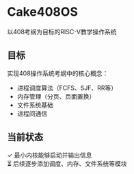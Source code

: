 # Cake408OS
以408考纲为目标的RISC-V教学操作系统

## 目标
实现408操作系统考纲中的核心概念：
- 进程调度算法（FCFS、SJF、RR等）
- 内存管理（分页、页面置换）
- 文件系统基础
- 进程间通信

## 当前状态
✓ 最小内核能够启动并输出信息  
⏳ 后续逐步添加调度、内存、文件系统等模块
